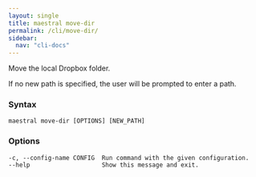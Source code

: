 ```yaml
---
layout: single
title: maestral move-dir
permalink: /cli/move-dir/
sidebar:
  nav: "cli-docs"
---
```


Move the local Dropbox folder.

If no new path is specified, the user will be prompted to enter a path.

### Syntax

```
maestral move-dir [OPTIONS] [NEW_PATH]
```

### Options

```
-c, --config-name CONFIG  Run command with the given configuration.
--help                    Show this message and exit.
```
